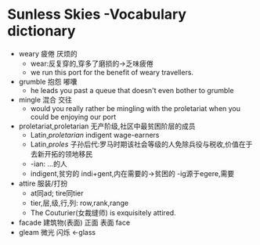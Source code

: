 # Sunless Skies -Vocabulary dictionary

- weary 疲倦 厌烦的
  - wear:反复穿的,穿多了磨损的->乏味疲倦
  - we run this port for the benefit of weary travellers.
- grumble 抱怨 嘟囔
  - he leads you past a queue that doesn't even bother to grumble
- mingle 混合 交往
  - would you really rather be mingling with the proletariat when you could be enjoying our port
- proletariat,proletarian 无产阶级,社区中最贫困阶层的成员
  - Latin,*proletarian*  indigent wage-earners
  - Latin,*proles* 子孙后代:罗马时期该社会等级的人免除兵役与税收,价值在于去新开拓的领地移民
  - -ian: ...的人
  - indigent,贫穷的 indi+gent,内在需要的->贫困的 -ig源于egere,需要
- attire 服装/打扮
  - at同ad; tire同tier
  - tier,层,级,行,列: row,rank,range
  - The Couturier(女裁缝师) is exquisitely attired.
- facade 建筑物(表面) 正面 表面 face 
- gleam 微光 闪烁 <-glass